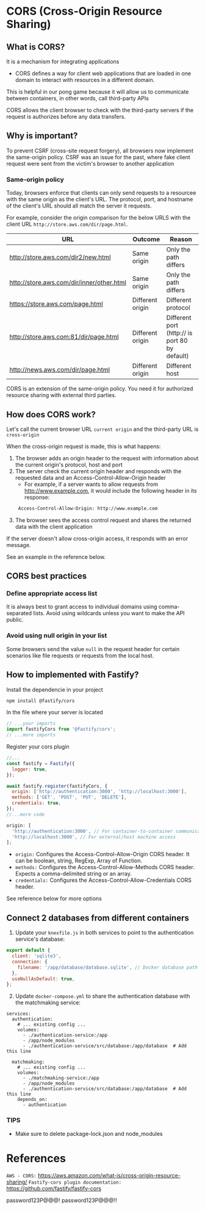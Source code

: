 # CORS (Cross-Origin Resource Sharing)

## What is CORS?

It is a mechanism for integrating applications

- CORS defines a way for client web applications that are loaded in one domain to interact with resources in a different domain.

This is helpful in our pong game because it will allow us to communicate between containers, in other words, call third-party APIs

CORS allows the client browser to check with the third-party servers if the request is authorizes before any data transfers.

## Why is important?

To prevent CSRF (cross-site request forgery), all browsers now implement the same-origin policy.
CSRF was an issue for the past, where fake client request were sent from the victim's browser to another application

### Same-origin policy

Today, browsers enforce that clients can only send requests to a resourcee with the same origin as the client's URL. The protocol, port, and hostname of the client's URL should all match the server it requests.

For example, consider the origin comparison for the below URLS with the client URL `http://store.aws.com/dir/page.html`.

| URL                                       | Outcome          | Reason                                         |
| ----------------------------------------- | ---------------- | ---------------------------------------------- |
| http://store.aws.com/dir2/new.html        | Same origin      | Only the path differs                          |
| http://store.aws.com/dir/inner/other.html | Same origin      | Only the path differs                          |
| https://store.aws.com/page.html           | Different origin | Different protocol                             |
| http://store.aws.com:81/dir/page.html     | Different origin | Different port (http:// is port 80 by default) |
| http://news.aws.com/dir/page.html         | Different origin | Different host                                 |

CORS is an extension of the same-origin policy. You need it for authorized resource sharing with external third parties.

## How does CORS work?

Let's call the current browser URL `current origin` and the third-party URL is `cross-origin`

When the cross-origin request is made, this is what happens:

1. The browser adds an origin header to the request with information about the current origin's protocol, host and port
2. The server check the current origin header and responds with the requested data and an Access-Control-Allow-Origin header
   - For example, if a server wants to allow requests from http://www.example.com, it would include the following header in its response:
   ```bash
   	Access-Control-Allow-Origin: http://www.example.com
   ```
3. The browser sees the access control request and shares the returned data with the client application

If the server doesn't allow cross-origin access, it responds with an error message.

See an example in the reference below.

## CORS best practices

### Define appropriate access list

It is always best to grant access to individual domains using comma-separated lists. Avoid using wildcards unless you want to make the API public.

### Avoid using null origin in your list

Some browsers send the value `null` in the request header for certain scenarios like file requests or requests from the local host.

## How to implemented with Fastify?

Install the dependencie in your project

```bash
npm install @fastify/cors
```

In the file where your server is located

```JavaScript
// ...your imports
import fastifyCors from '@fastify/cors';
// ...more imports
```

Register your cors plugin

```JavaScript
//...
const fastify = Fastify({
  logger: true,
});

await fastify.register(fastifyCors, {
  origin: ['http://authentication:3000', 'http://localhost:3000'],
  methods: ['GET', 'POST', 'PUT', 'DELETE'],
  credentials: true,
});
//...more code
```

```javascript
origin: [
  'http://authentication:3000', // For container-to-container communication
  'http://localhost:3000', // For external/host machine access
];
```

- `origin:` Configures the Access-Control-Allow-Origin CORS header. It can be boolean, string, RegExp, Array of Function.
- `methods:` Configures the Access-Control-Allow-Methods CORS header. Expects a comma-delimited string or an array.
- `credentials:` Configures the Access-Control-Allow-Credentials CORS header.

See reference below for more options

## Connect 2 databases from different containers

1. Update your `knexfile.js` in both services to point to the authentication service's database:

```javascript
export default {
  client: 'sqlite3',
  connection: {
    filename: '/app/database/database.sqlite', // Docker database path
  },
  useNullAsDefault: true,
};
```

2. Update `docker-compose.yml` to share the authentication database with the matchmaking service:

```docker
services:
  authentication:
    # ... existing config ...
    volumes:
      - ./authentication-service:/app
      - /app/node_modules
      - ./authentication-service/src/database:/app/database  # Add this line

  matchmaking:
    # ... existing config ...
    volumes:
      - ./matchmaking-service:/app
      - /app/node_modules
      - ./authentication-service/src/database:/app/database  # Add this line
    depends_on:
      - authentication
```

### TIPS

- Make sure to delete package-lock.json and node_modules

# References

`AWS - CORS:` https://aws.amazon.com/what-is/cross-origin-resource-sharing/
`Fastify-cors plugin documentation:` https://github.com/fastify/fastify-cors

password123P@@@!
password123P@@@!!

